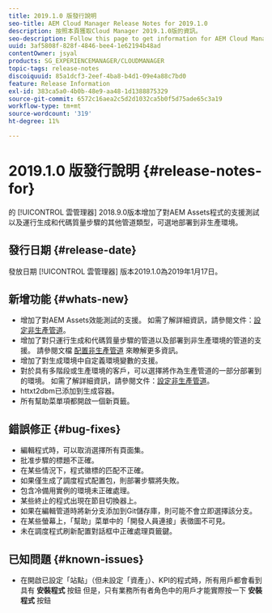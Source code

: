 ```yaml
---
title: 2019.1.0 版發行說明
seo-title: AEM Cloud Manager Release Notes for 2019.1.0
description: 按照本頁獲取Cloud Manager 2019.1.0版的資訊。
seo-description: Follow this page to get information for AEM Cloud Manager Release 2019.1.0.
uuid: 3af5808f-828f-4846-bee4-1e62194b48ad
contentOwner: jsyal
products: SG_EXPERIENCEMANAGER/CLOUDMANAGER
topic-tags: release-notes
discoiquuid: 85a1dcf3-2eef-4ba8-b4d1-09e4a88c7bd0
feature: Release Information
exl-id: 383ca5a0-4b0b-48e9-aa48-1d1388875329
source-git-commit: 6572c16aea2c5d2d1032ca5b0f5d75ade65c3a19
workflow-type: tm+mt
source-wordcount: '319'
ht-degree: 11%

---
```


# 2019.1.0 版發行說明 {#release-notes-for}

的 [!UICONTROL 雲管理器] 2018.9.0版本增加了對AEM Assets程式的支援測試以及運行生成和代碼質量步驟的其他管道類型，可選地部署到非生產環境。

## 發行日期 {#release-date}

發放日期 [!UICONTROL 雲管理器] 版本2019.1.0為2019年1月17日。

## 新增功能 {#whats-new}

* 增加了對AEM Assets效能測試的支援。 如需了解詳細資訊，請參閱文件：[設定非生產管道](/help/using/production-pipelines.md)。
* 增加了對只運行生成和代碼質量步驟的管道以及部署到非生產環境的管道的支援。 請參閱文檔 [配置非生產管道](/help/using/non-production-pipelines.md) 來瞭解更多資訊。
* 增加了對生成環境中自定義環境變數的支援。
* 對於具有多階段或生產環境的客戶，可以選擇將作為生產管道的一部分部署到的環境。 如需了解詳細資訊，請參閱文件：[設定非生產管道](/help/using/production-pipelines.md)。
* httxt2dbm已添加到生成容器。
* 所有幫助菜單項都開啟一個新頁籤。

## 錯誤修正 {#bug-fixes}

* 編輯程式時，可以取消選擇所有頁面集。
* 批准步驟的標題不正確。
* 在某些情況下，程式徽標的匹配不正確。
* 如果僅生成了調度程式配置包，則部署步驟將失敗。
* 包含冷備用實例的環境未正確處理。
* 某些終止的程式出現在節目切換器上。
* 如果在編輯管道時將新分支添加到Git儲存庫，則可能不會立即選擇該分支。
* 在某些螢幕上，「幫助」菜單中的「開發人員連接」表徵圖不可見。
* 未在調度程式刷新配置對話框中正確處理頁籤鍵。

## 已知問題 {#known-issues}

* 在開啟已設定「站點」（但未設定「資產」）、KPI的程式時，所有用戶都會看到具有 **安裝程式** 按鈕 但是，只有業務所有者角色中的用戶才能實際按一下 **安裝程式** 按鈕

